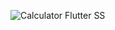 

![Calculator Flutter SS](https://github.com/Khoula19/FlutterBQ/assets/125998589/0136ba81-b3ae-41e7-8198-12f622ee80c9)
